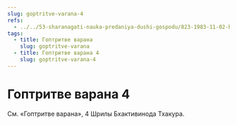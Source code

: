 ```yaml
---
slug: goptritve-varana-4
refs:
  - ../../53-sharanagati-nauka-predaniya-dushi-gospodu/823-1983-11-02-b4-prinyatie-pribezhishha-v-gospode-glavnyj-komponent-sharanagati.md
tags:
  - title: Гоптритве варана
    slug: goptritve-varana
  - title: Гоптритве варана 4
    slug: goptritve-varana-4
---
```


# Гоптритве варана 4

См. «Гоптритве варана», 4 Шрилы Бхактивинода Тхакура.


